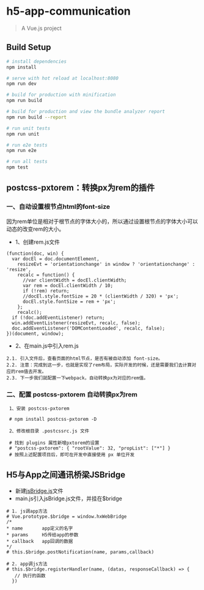 # h5-app-communication

> A Vue.js project

## Build Setup

``` bash
# install dependencies
npm install

# serve with hot reload at localhost:8080
npm run dev

# build for production with minification
npm run build

# build for production and view the bundle analyzer report
npm run build --report

# run unit tests
npm run unit

# run e2e tests
npm run e2e

# run all tests
npm test
```


## postcss-pxtorem：转换px为rem的插件

### 一、自动设置根节点html的font-size

因为rem单位是相对于根节点的字体大小的，所以通过设置根节点的字体大小可以动态的改变rem的大小。

* 1、创建rem.js文件

```
(function(doc, win) {
  var docEl = doc.documentElement,
    resizeEvt = 'orientationchange' in window ? 'orientationchange' : 'resize',
    recalc = function() {
      //var clientWidth = docEl.clientWidth;
      var rem = docEl.clientWidth / 10;
      if (!rem) return;
      //docEl.style.fontSize = 20 * (clientWidth / 320) + 'px';
      docEl.style.fontSize = rem + 'px';
    };
    recalc();
  if (!doc.addEventListener) return;
  win.addEventListener(resizeEvt, recalc, false);
  doc.addEventListener('DOMContentLoaded', recalc, false);
})(document, window);

```
* 2、在main.js中引入rem.js
```
2.1. 引入文件后，查看页面的html节点，是否有被自动添加 font-size。
2.2. 注意：完成到这一步，也就是实现了rem布局，实际开发的时候，还是需要我们去计算对应的rem值去开发。
2.3. 下一步我们就配置一下webpack，自动转换px为对应的rem值。

```
### 二、配置 postcss-pxtorem 自动转换px为rem

```
 1、安装 postcss-pxtorem
 
 # npm install postcss-pxtorem -D
 
 2、修改根目录 .postcssrc.js 文件
 
 # 找到 plugins 属性新增pxtorem的设置
 # "postcss-pxtorem": { "rootValue": 32, "propList": ["*"] }
 # 按照上述配置项目后，即可在开发中直接使用 px 单位开发
 ```
 ## H5与App之间通讯桥梁JSBridge
 
 * 新建[jsBridge.js](https://github.com/rechard-work/h5-app-communication/blob/master/src/common/js/jsBridge.js)文件
 * main.js引入jsBridge.js文件，并挂在$bridge 
 ```
 # 1. js调app方法
 # Vue.prototype.$bridge = window.hxWebBridge
 /*
 * name       app定义的名字
 * params     H5传给app的参数
 * callback   app回调的数据
 */
 # this.$bridge.postNotification(name, params,callback)
 
 # 2. app调js方法
 # this.$bridge.registerHandler(name, (datas, responseCallback) => {
    // 执行的函数
   })
 ```
